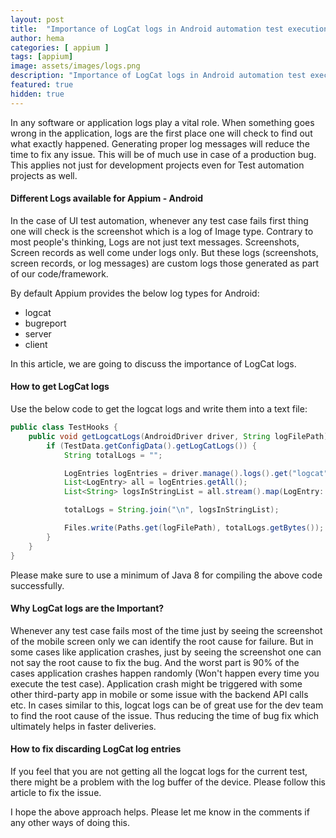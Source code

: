```yaml
---
layout: post
title:  "Importance of LogCat logs in Android automation test execution"
author: hema
categories: [ appium ]
tags: [appium]
image: assets/images/logs.png
description: "Importance of LogCat logs in Android automation test execution"
featured: true
hidden: true
---
```


In any software or application logs play a vital role. When something goes wrong in the application, logs are the first place one will check to find out what exactly happened.
Generating proper log messages will reduce the time to fix any issue. This will be of much use in case of a production bug. This applies not just for development projects even for Test automation projects as well.

#### Different Logs available for Appium - Android

In the case of UI test automation, whenever any test case fails first thing one will check is the screenshot which is a log of Image type. Contrary to most people's thinking, Logs are not just text messages. Screenshots, Screen records as well come under logs only. But these logs (screenshots, screen records, or log messages) are custom logs those generated as part of our code/framework.

By default Appium provides the below log types for Android:
* logcat
* bugreport  
* server
* client

In this article, we are going to discuss the importance of LogCat logs.

#### How to get LogCat logs
Use the below code to get the logcat logs and write them into a text file:
```java
public class TestHooks {
    public void getLogcatLogs(AndroidDriver driver, String logFilePath) throws IOException {
        if (TestData.getConfigData().getLogCatLogs()) {
            String totalLogs = "";

            LogEntries logEntries = driver.manage().logs().get("logcat");
            List<LogEntry> all = logEntries.getAll();
            List<String> logsInStringList = all.stream().map(LogEntry::toString).collect(Collectors.toList());

            totalLogs = String.join("\n", logsInStringList);

            Files.write(Paths.get(logFilePath), totalLogs.getBytes());
        }
    }
}
```

Please make sure to use a minimum of Java 8 for compiling the above code successfully.

#### Why LogCat logs are the Important?
Whenever any test case fails most of the time just by seeing the screenshot of the mobile screen only we can identify the root cause for failure. But in some cases like application crashes, just by seeing the screenshot one can not say the root cause to fix the bug. And the worst part is 90% of the cases application crashes happen randomly (Won't happen every time you execute the test case).
Application crash might be triggered with some other third-party app in mobile or some issue with the backend API calls etc. In cases similar to this, logcat logs can be of great use for the dev team to find the root cause of the issue. Thus reducing the time of bug fix which ultimately helps in faster deliveries.
 
#### How to fix discarding LogCat log entries
If you feel that you are not getting all the logcat logs for the current test, there might be a problem with the log buffer of the device. Please follow this article to fix the issue.

I hope the above approach helps. Please let me know in the comments if any other ways of doing this.
